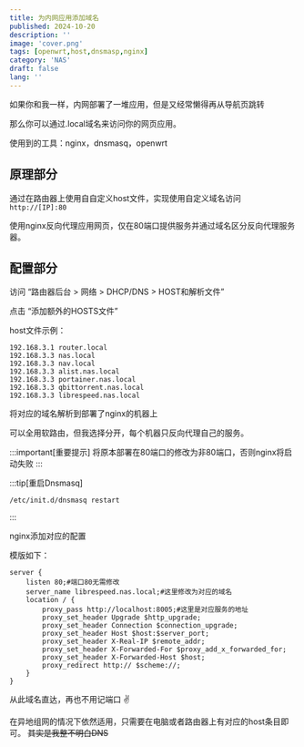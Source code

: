 ```yaml
---
title: 为内网应用添加域名
published: 2024-10-20
description: ''
image: 'cover.png'
tags: [openwrt,host,dnsmasp,nginx]
category: 'NAS'
draft: false 
lang: ''
---
```


如果你和我一样，内网部署了一堆应用，但是又经常懒得再从导航页跳转

那么你可以通过.local域名来访问你的网页应用。

使用到的工具：nginx，dnsmasq，openwrt

## 原理部分

通过在路由器上使用自自定义host文件，实现使用自定义域名访问```http://[IP]:80```

使用nginx反向代理应用网页，仅在80端口提供服务并通过域名区分反向代理服务器。

## 配置部分

访问 “路由器后台 > 网络 > DHCP/DNS > HOST和解析文件”

点击 “添加额外的HOSTS文件”

host文件示例：
```host
192.168.3.1 router.local
192.168.3.3 nas.local
192.168.3.3 nav.local
192.168.3.3 alist.nas.local
192.168.3.3 portainer.nas.local
192.168.3.3 qbittorrent.nas.local
192.168.3.3 librespeed.nas.local
```

将对应的域名解析到部署了nginx的机器上

可以全用软路由，但我选择分开，每个机器只反向代理自己的服务。

:::important[重要提示]
将原本部署在80端口的修改为非80端口，否则nginx将启动失败
:::

:::tip[重启Dnsmasq]
```shell
/etc/init.d/dnsmasq restart 
```
:::

nginx添加对应的配置

模版如下：
```nginx
server {
    listen 80;#端口80无需修改
    server_name librespeed.nas.local;#这里修改为对应的域名
    location / {
        proxy_pass http://localhost:8005;#这里是对应服务的地址
        proxy_set_header Upgrade $http_upgrade;
        proxy_set_header Connection $connection_upgrade;
        proxy_set_header Host $host:$server_port;
        proxy_set_header X-Real-IP $remote_addr;
        proxy_set_header X-Forwarded-For $proxy_add_x_forwarded_for;
        proxy_set_header X-Forwarded-Host $host;
        proxy_redirect http:// $scheme://;
    }
}
```

从此域名直达，再也不用记端口 ✌️

在异地组网的情况下依然适用，只需要在电脑或者路由器上有对应的host条目即可。 ~~其实是我整不明白DNS~~